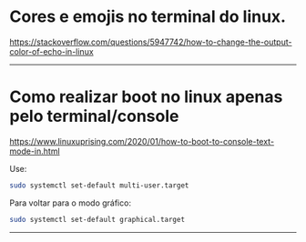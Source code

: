 # Cores e emojis no terminal do linux.
https://stackoverflow.com/questions/5947742/how-to-change-the-output-color-of-echo-in-linux

----
# Como realizar boot no linux apenas pelo terminal/console
https://www.linuxuprising.com/2020/01/how-to-boot-to-console-text-mode-in.html

Use:
```bash
sudo systemctl set-default multi-user.target
```
Para voltar para o modo gráfico:
```bash
sudo systemctl set-default graphical.target
```
----
